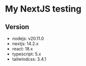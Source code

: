 # My NextJS testing

## Version

* nodejs: v20.11.0
* nextjs: 14.2.x
* react: 18.x
* typescript: 5.x
* tailwindcss: 3.4.1
